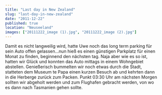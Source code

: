 ```yaml
---
title: "Last day in New Zealand"
slug: "last-day-in-new-zealand"
date: "2011-12-22"
published: true
location: "Neuseeland"
images: ["20111222_image (1).jpg", "20111222_image (2).jpg"]
---
```


Damit es nicht langweilig wird, hatte Uwe noch das long term parking für sein Auto offen gelassen...nun hieß es einen günstigen Parkplatz für einen Monat zu finden, beginnend den nächsten tag. Naja aber wie es so ist, hatten wir Glück und konnten das Auto mittags in einem Wohngebiet abstellen. Genießerisch bummelten wir noch etwas durch die Stadt, statteten dem Museum te Papa einen kurzen Besuch ab und kehrten dann in die Herberge zurück zum Packen. Punkt 03:30 Uhr am nächsten Morgen sollten wir abgeholt werden und zum Flughafen gebracht werden, von wo es dann nach Tasmanien gehen sollte.